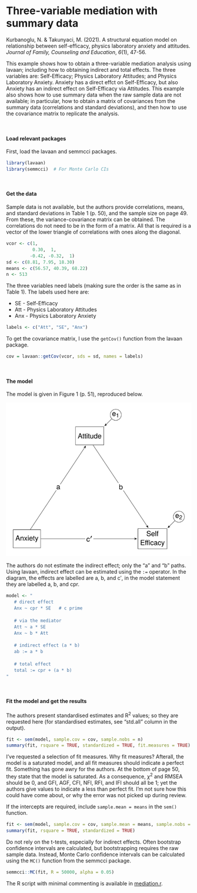 # Three-variable mediation with summary data


Kurbanoglu, N. & Takunyaci, M. (2021). A structural equation model on
relationship between self-efficacy, physics laboratory anxiety and
attitudes. *Journal of Family, Counseling and Education*, *6*(1), 47-56.

This example shows how to obtain a three-variable mediation analysis
using lavaan; including how to obtaining indirect and total effects. The
three variables are: Self-Efficacy; Physics Laboratory Attitudes; and
Physics Laboratory Anxiety. Anxiety has a direct effct on Self-Efficacy,
but also Anxiety has an indirect effect on Self-Efficacy via Attitudes.
This example also shows how to use summary data when the raw sample data
are not available; in particular, how to obtain a matrix of covariances
from the summary data (correlations and standard deviations), and then
how to use the covariance matrix to replicate the analysis.

<br />

#### Load relevant packages

First, load the lavaan and semmcci packages.

``` r
library(lavaan)
library(semmcci)  # For Monte Carlo CIs
```

<br />

#### Get the data

Sample data is not available, but the authors provide correlations,
means, and standard deviations in Table 1 (p. 50), and the sample size
on page 49. From these, the variance-covariance matrix can be obtained.
The correlations do not need to be in the form of a matrix. All that is
required is a vector of the lower triangle of correlations with ones
along the diagonal.

``` r
vcor <- c(1,
          0.30,  1,
         -0.42, -0.32,  1)
sd <- c(8.81, 7.95, 18.30)
means <- c(56.57, 40.39, 68.22)
n <- 513
```

The three variables need labels (making sure the order is the same as in
Table 1). The labels used here are:

- SE - Self-Efficacy  
- Att - Physics Laboratory Attitudes  
- Anx - Physics Laboratory Anxiety

``` r
labels <- c("Att", "SE", "Anx")
```

To get the covariance matrix, I use the `getCov()` function from the
lavaan package.

``` r
cov = lavaan::getCov(vcor, sds = sd, names = labels)
```

<br />

#### The model

The model is given in Figure 1 (p. 51), reproduced below.

<img src="images/Mediation.svg" data-fig-align="left" />

The authors do not estimate the indirect effect; only the “a” and “b”
paths. Using lavaan, indirect effect can be estimated using the `:=`
operator. In the diagram, the effects are labelled are a, b, and c$'$,
in the model statement they are labelled a, b, and cpr.

``` r
model <- "
   # direct effect
   Anx ~ cpr * SE   # c prime

   # via the mediator
   Att ~ a * SE
   Anx ~ b * Att

   # indirect effect (a * b)
   ab := a * b

   # total effect
   total := cpr + (a * b)
"
```

<br />

#### Fit the model and get the results

The authors present standardised estimates and R<sup>2</sup> values; so
they are requested here (for standardised estimates, see “std.all”
column in the output).

``` r
fit <- sem(model, sample.cov = cov, sample.nobs = n)
summary(fit, rsquare = TRUE, standardized = TRUE, fit.measures = TRUE)
```

I’ve requested a selection of fit measures. Why fit measures? Afterall,
the model is a saturated model, and all fit measures should indicate a
perfect fit. Something has gone awry for the authors. At the bottom of
page 50, they state that the model is saturated. As a consequence,
$\chi$<sup>2</sup> and RMSEA should be 0, and GFI, AGF, CFI, NFI, RFI,
and IFI should all be 1; yet the authors give values to indicate a less
than perfect fit. I’m not sure how this could have come about, or why
the error was not picked up during review.

If the intercepts are required, include `sample.mean = means` in the
`sem()` function.

``` r
fit <- sem(model, sample.cov = cov, sample.mean = means, sample.nobs = n)
summary(fit, rsquare = TRUE, standardized = TRUE)
```

Do not rely on the t-tests, especially for indirect effects. Often
bootstrap confidence intervals are calculated, but bootstrapping
requires the raw sample data. Instead, Monte Carlo confidence intervals
can be calculated using the `MC()` function from the semmcci package.

``` r
semmcci::MC(fit, R = 50000, alpha = 0.05)
```

The R script with minimal commenting is available in
[mediation.r](mediation.r).
